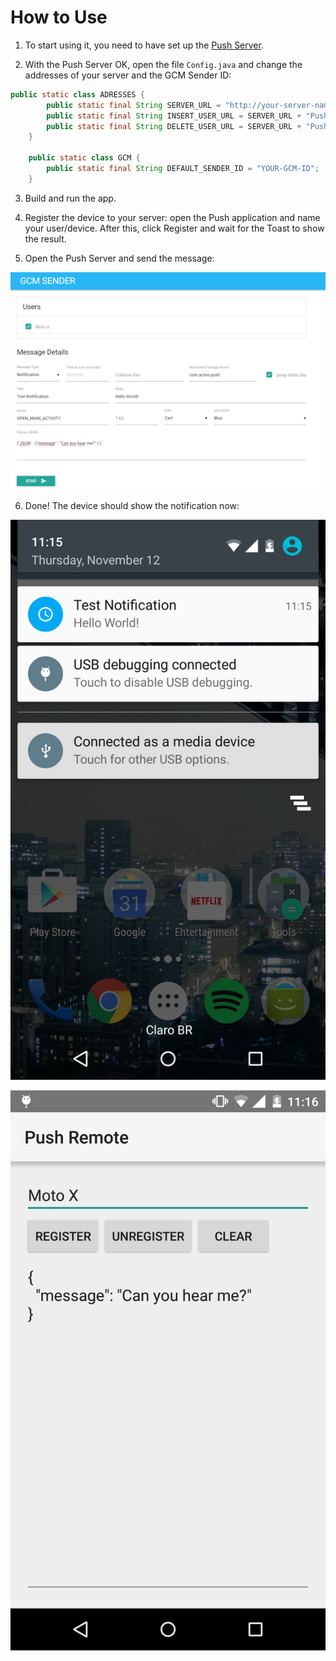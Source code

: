 # How to Use
1. To start using it, you need to have set up the [Push Server](https://github.com/MathiasBerwig/Push-server).

2. With the Push Server OK, open the file ``Config.java`` and change the addresses of your server and the GCM Sender ID:
```java
public static class ADRESSES {
        public static final String SERVER_URL = "http://your-server-name/";
        public static final String INSERT_USER_URL = SERVER_URL + "Push-server/insert_user.php";
        public static final String DELETE_USER_URL = SERVER_URL + "Push-server/delete_user.php";
    }

    public static class GCM {
        public static final String DEFAULT_SENDER_ID = "YOUR-GCM-ID";
    }
```

3. Build and run the app. 

4. Register the device to your server: open the Push application and name your user/device. After this, click Register and wait for the Toast to show the result.

5. Open the Push Server and send the message:

![Push Server form](https://raw.githubusercontent.com/MathiasBerwig/Push-server/master/screenshots/gcm-web-form.PNG)

6. Done! The device should show the notification now:

![Notification on Device](https://raw.githubusercontent.com/MathiasBerwig/Push/master/screenshots/gcm-android-notification.png)

![Notification on Device](https://raw.githubusercontent.com/MathiasBerwig/Push/master/screenshots/gcm-android-application.png)
